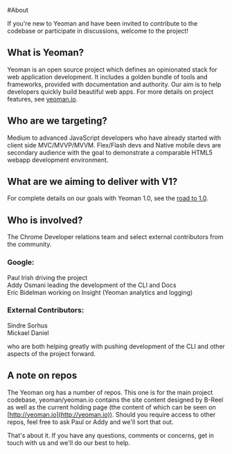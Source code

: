 #About

If you're new to Yeoman and have been invited to contribute to the codebase or participate in discussions, welcome to the project!

## What is Yeoman?

Yeoman is an open source project which defines an opinionated stack for web application development. It includes a golden bundle of tools and frameworks, provided with documentation and authority. Our aim is to help developers quickly build beautiful web apps. For more details on project features, see [yeoman.io](http://yeoman.io).

## Who are we targeting?

Medium to advanced JavaScript developers who have already started with client side MVC/MVVP/MVVM. Flex/Flash devs and Native mobile devs are secondary audience with the goal to demonstrate a comparable HTML5 webapp development environment.

## What are we aiming to deliver with V1?

For complete details on our goals with Yeoman 1.0, see the [road to 1.0](https://github.com/yeoman/yeoman/wiki/The-Road-to-1.0).

## Who is involved?

The Chrome Developer relations team and select external contributors from the community. 

### Google:

Paul Irish driving the project  
Addy Osmani leading the development of the CLI and Docs  
Eric Bidelman working on Insight (Yeoman analytics and logging)

### External Contributors:

Sindre Sorhus  
Mickael Daniel

who are both helping greatly with pushing development of the CLI and other aspects of the project forward.

## A note on repos

The Yeoman org has a number of repos. This one is for the main project codebase, yeoman/yeoman.io contains the site content designed by B-Reel as well as the current holding page (the content of which can be seen on [http://yeoman.io](http://yeoman.io)). Should you require access to other repos, feel free to ask Paul or Addy and we'll sort that out.

That's about it. If you have any questions, comments or concerns, get in touch with us and we'll do our best to help.